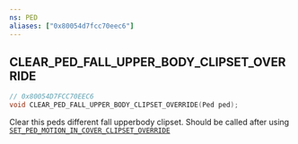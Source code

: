```yaml
---
ns: PED
aliases: ["0x80054d7fcc70eec6"]
---
```

## CLEAR_PED_FALL_UPPER_BODY_CLIPSET_OVERRIDE

```c
// 0x80054D7FCC70EEC6
void CLEAR_PED_FALL_UPPER_BODY_CLIPSET_OVERRIDE(Ped ped);
```

Clear this peds different fall upperbody clipset. Should be called after using [`SET_PED_MOTION_IN_COVER_CLIPSET_OVERRIDE`](#_0x9DBA107B4937F809)

